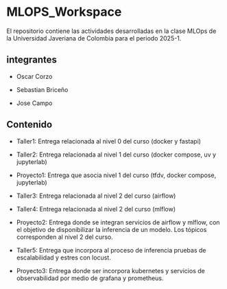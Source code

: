 # MLOPS_Workspace

El repositorio contiene las actividades desarrolladas en la clase MLOps de la Universidad Javeriana de Colombia para el periodo 2025-1.

## integrantes
- Oscar Corzo

- Sebastian Briceño

- Jose Campo

## Contenido

- Taller1: Entrega relacionada al nivel 0 del curso (docker y fastapi)

- Taller2: Entrega relacionada al nivel 1 del curso (docker compose, uv y jupyterlab)

- Proyecto1: Entrega que asocia nivel 1 del curso (tfdv, docker compose, jupyterlab)

- Taller3: Entrega relacionada al nivel 2 del curso (airflow)

- Taller4: Entrega relacionada al nivel 2 del curso (mlflow)

- Proyecto2: Entrega donde se integran servicios de airflow y mlflow, con el objetivo de disponibilizar la inferencia de un modelo. Los tópicos corresponden al nivel 2 del curso. 

- Taller5: Entrega que incorpora al proceso de inferencia pruebas de escalabilidad y estres con locust.

- Proyecto3: Entrega donde ser incorpora kubernetes y servicios de observabilidad por medio de grafana y prometheus.
